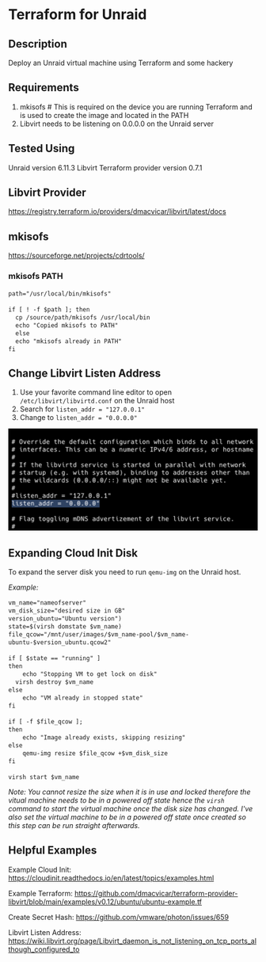 # Terraform for Unraid 

## Description

Deploy an Unraid virtual machine using Terraform and some hackery

## Requirements

1. mkisofs # This is required on the device you are running Terraform and is used to create the image and located in the PATH
2. Libvirt needs to be listening on 0.0.0.0 on the Unraid server

## Tested Using

Unraid version 6.11.3
Libvirt Terraform provider version 0.7.1

## Libvirt Provider
https://registry.terraform.io/providers/dmacvicar/libvirt/latest/docs

## mkisofs
https://sourceforge.net/projects/cdrtools/

### mkisofs PATH
```shell
path="/usr/local/bin/mkisofs"

if [ ! -f $path ]; then
  cp /source/path/mkisofs /usr/local/bin
  echo "Copied mkisofs to PATH"
  else
  echo "mkisofs already in PATH"
fi
```

## Change Libvirt Listen Address
1. Use your favorite command line editor to open `/etc/libvirt/libvirtd.conf` on the Unraid host
2. Search for `listen_addr = "127.0.0.1"`
3. Change to `listen_addr = "0.0.0.0"`

![img.png](images/img.png)

## Expanding Cloud Init Disk
To expand the server disk you need to run `qemu-img` on the Unraid host.

_Example:_
```shell
vm_name="nameofserver"
vm_disk_size="desired size in GB"
version_ubuntu="Ubuntu version")
state=$(virsh domstate $vm_name)
file_qcow="/mnt/user/images/$vm_name-pool/$vm_name-ubuntu-$version_ubuntu.qcow2"

if [ $state == "running" ]
then
	echo "Stopping VM to get lock on disk"
  virsh destroy $vm_name
else
	echo "VM already in stopped state"
fi

if [ -f $file_qcow ]; 
then 
	echo "Image already exists, skipping resizing"
else
	qemu-img resize $file_qcow +$vm_disk_size
fi

virsh start $vm_name
```

_Note: You cannot resize the size when it is in use and locked therefore the vitual machine needs to be in a powered off state hence the `virsh` command to start the virtual machine once the disk size has changed. I've also set the virtual machine to be in a powered off state once created so this step can be run straight afterwards._

## Helpful Examples

Example Cloud Init: https://cloudinit.readthedocs.io/en/latest/topics/examples.html

Example Terraform: https://github.com/dmacvicar/terraform-provider-libvirt/blob/main/examples/v0.12/ubuntu/ubuntu-example.tf

Create Secret Hash: https://github.com/vmware/photon/issues/659

Libvirt Listen Address: https://wiki.libvirt.org/page/Libvirt_daemon_is_not_listening_on_tcp_ports_although_configured_to
